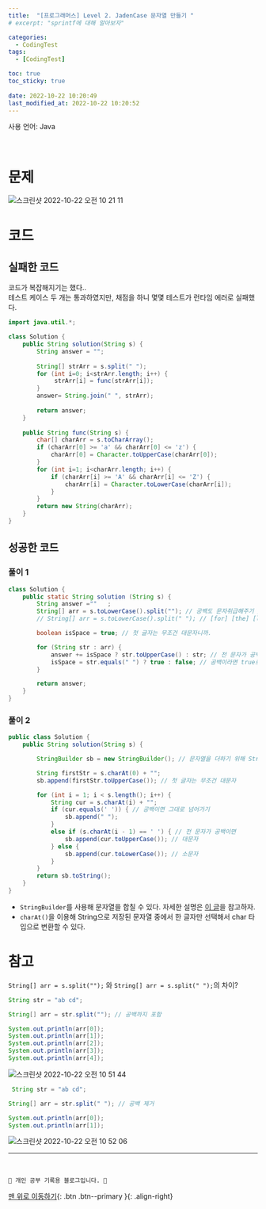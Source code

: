 ```yaml
---
title:  "[프로그래머스] Level 2. JadenCase 문자열 만들기 "
# excerpt: "sprintf에 대해 알아보자"

categories:
  - CodingTest
tags:
  - [CodingTest]

toc: true
toc_sticky: true
 
date: 2022-10-22 10:20:49
last_modified_at: 2022-10-22 10:20:52
---
```


사용 언어: Java

<br>

# 문제
![스크린샷 2022-10-22 오전 10 21 11](https://user-images.githubusercontent.com/59405576/197310198-8afc7fab-f2c7-46e8-b365-64a7525d6e6d.png)

# 코드
## 실패한 코드
코드가 복잡해지기는 했다..<br>
테스트 케이스 두 개는 통과하였지만, 채점을 하니 몇몇 테스트가 런타임 에러로 실패했다.
```java
import java.util.*;

class Solution {
    public String solution(String s) {
        String answer = "";
        
        String[] strArr = s.split(" ");
        for (int i=0; i<strArr.length; i++) {
             strArr[i] = func(strArr[i]);
        }
        answer= String.join(" ", strArr);
        
        return answer;
    }
    
    public String func(String s) {
        char[] charArr = s.toCharArray();
        if (charArr[0] >= 'a' && charArr[0] <= 'z') {
            charArr[0] = Character.toUpperCase(charArr[0]);
        }
        for (int i=1; i<charArr.length; i++) {
            if (charArr[i] >= 'A' && charArr[i] <= 'Z') {
                charArr[i] = Character.toLowerCase(charArr[i]);
            }
        }
        return new String(charArr);
    }
}
```

## 성공한 코드
### 풀이 1
```java
class Solution {
    public static String solution (String s) {
        String answer =""	;
        String[] arr = s.toLowerCase().split(""); // 공백도 문자취급해주기 // [f] [o] [r] [t] ...
        // String[] arr = s.toLowerCase().split(" "); // [for] [the] [last] [week]

        boolean isSpace = true; // 첫 글자는 무조건 대문자니까.

        for (String str : arr) {
            answer += isSpace ? str.toUpperCase() : str; // 전 문자가 공백이었다면 str을 대문자로
            isSpace = str.equals(" ") ? true : false; // 공백이라면 true로 세팅
        }

        return answer;	
    }
}
```

### 풀이 2
```java
public class Solution {
    public String solution(String s) {

        StringBuilder sb = new StringBuilder(); // 문자열을 더하기 위해 StringBuilder 사용

        String firstStr = s.charAt(0) + "";
        sb.append(firstStr.toUpperCase()); // 첫 글자는 무조건 대문자

        for (int i = 1; i < s.length(); i++) {
            String cur = s.charAt(i) + "";
            if (cur.equals(' ')) { // 공백이면 그대로 넘어가기
                sb.append(" ");
            } 
            else if (s.charAt(i - 1) == ' ') { // 전 문자가 공백이면
                sb.append(cur.toUpperCase()); // 대문자
            } else {
                sb.append(cur.toLowerCase()); // 소문자
            }
        }
        return sb.toString();
    }
}
```
- `StringBuilder`를 사용해 문자열을 합칠 수 있다. 자세한 설명은 [이 글](https://onlyfor-me-blog.tistory.com/317)을 참고하자.
- `charAt()`을 이용해 String으로 저장된 문자열 중에서 한 글자만 선택해서 char 타입으로 변환할 수 있다.

# 참고
`String[] arr = s.split("");` 와 `String[] arr = s.split(" ");`의 차이?
```java
String str = "ab cd";

String[] arr = str.split(""); // 공백까지 포함

System.out.println(arr[0]);
System.out.println(arr[1]);
System.out.println(arr[2]);
System.out.println(arr[3]);
System.out.println(arr[4]);
```
![스크린샷 2022-10-22 오전 10 51 44](https://user-images.githubusercontent.com/59405576/197311302-476f9de5-dc33-4a63-a49b-235b42d09422.png)


```java
 String str = "ab cd";

String[] arr = str.split(" "); // 공백 제거

System.out.println(arr[0]);
System.out.println(arr[1]);
```
![스크린샷 2022-10-22 오전 10 52 06](https://user-images.githubusercontent.com/59405576/197311305-77a01024-17c8-4095-ad82-e1e68b527b99.png)








***
<br>


    💛 개인 공부 기록용 블로그입니다. 👻

[맨 위로 이동하기](#){: .btn .btn--primary }{: .align-right}